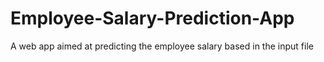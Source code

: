 # Employee-Salary-Prediction-App
A web app aimed at predicting the employee salary based in the input file
